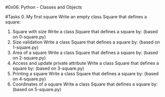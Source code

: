#0x06. Python - Classes and Objects 

#Tasks
0. My first square 
	Write an empty class Square that defines a square:
1. Square with size 
	Write a class Square that defines a square by: (based on 0-square.py)
2. Size validation 
	Write a class Square that defines a square by: (based on 1-square.py)
3. Area of a square 
	Write a class Square that defines a square by: (based on 2-square.py)
4. Access and update private attribute 
	Write a class Square that defines a square by: (based on 3-square.py)
5. Printing a square 
	Write a class Square that defines a square by: (based on 4-square.py)
6. Coordinates of a square 
	Write a class Square that defines a square by: (based on 5-square.py)

